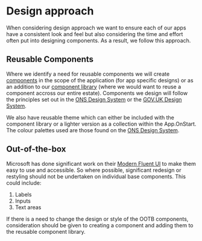 # Design approach

When considering design approach we want to ensure each of our apps have a consistent look and feel but also considering the time and effort often put into designing components. As a result, we follow this approach.

## Reusable Components

Where we identify a need for reusable components we will create [components](https://docs.microsoft.com/en-us/power-apps/maker/canvas-apps/create-component) in the scope of the application (for app specific designs) or as an addition to our [component library](https://docs.microsoft.com/en-us/power-apps/maker/canvas-apps/component-library) (where we would want to reuse a component accross our entire estate). Components we design will follow the principles set out in the [ONS Design System](https://ons-design-system.netlify.app/) or the [GOV.UK Design System](https://design-system.service.gov.uk/).

We also have reusable theme which can either be included with the component library or a lighter version as a collection within the App.OnStart. The colour palettes used are those found on the [ONS Design System](https://ons-design-system.netlify.app/).

## Out-of-the-box

Microsoft has done significant work on their [Modern Fluent UI](https://powerapps.microsoft.com/en-us/blog/modern-fluent-ui-controls-in-power-apps-preview/) to make them easy to use and accessible. So where possible, significant redesign or restyling should not be undertaken on individual base components. This could include:

1. Labels
2. Inputs
3. Text areas

If there is a need to change the design or style of the OOTB components, consideration should be given to creating a component and adding them to the reusable component library.
